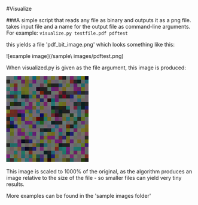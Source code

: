 #Visualize

###A simple script that reads any file as binary and outputs it as a png file.
takes input file and a name for the output file as command-line arguments.
For example:
`visualize.py testfile.pdf pdftest`

this yields a file 'pdf_bit_image.png' which looks something like this:

![example image](/sample\ images/pdftest.png)

When visualized.py is given as the file argument, this image is produced:

![Visualized.py visualized!](/visualize_visualized.png)

This image is scaled to 1000% of the original, as the algorithm produces an image relative to the size of the file - so smaller files can yield very tiny results.

More examples can be found in the 'sample images folder'
